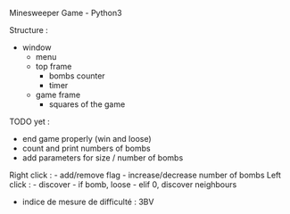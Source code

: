 Minesweeper Game - Python3

Structure :

- window
	- menu
	- top frame
		- bombs counter
		- timer
	- game frame
		- squares of the game



TODO yet :
- end game properly (win and loose)
- count and print numbers of bombs
- add parameters for size / number of bombs

Right click :
	- add/remove flag
	- increase/decrease number of bombs
Left click :
	- discover
	- if bomb, loose
	- elif 0, discover neighbours
	




- indice de mesure de difficulté : 3BV


